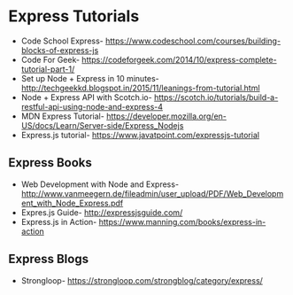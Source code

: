 # Express Tutorials

* Code School Express- https://www.codeschool.com/courses/building-blocks-of-express-js
* Code For Geek- https://codeforgeek.com/2014/10/express-complete-tutorial-part-1/
* Set up Node + Express in 10 minutes- http://techgeekkd.blogspot.in/2015/11/leanings-from-tutorial.html
* Node + Express API with Scotch.io- https://scotch.io/tutorials/build-a-restful-api-using-node-and-express-4
* MDN Express Tutorial- https://developer.mozilla.org/en-US/docs/Learn/Server-side/Express_Nodejs
* Express.js tutorial- https://www.javatpoint.com/expressjs-tutorial

## Express Books

* Web Development with Node and Express- http://www.vanmeegern.de/fileadmin/user_upload/PDF/Web_Development_with_Node_Express.pdf
* Expres.js Guide- http://expressjsguide.com/
* Express.js in Action- https://www.manning.com/books/express-in-action

## Express Blogs
* Strongloop- https://strongloop.com/strongblog/category/express/
